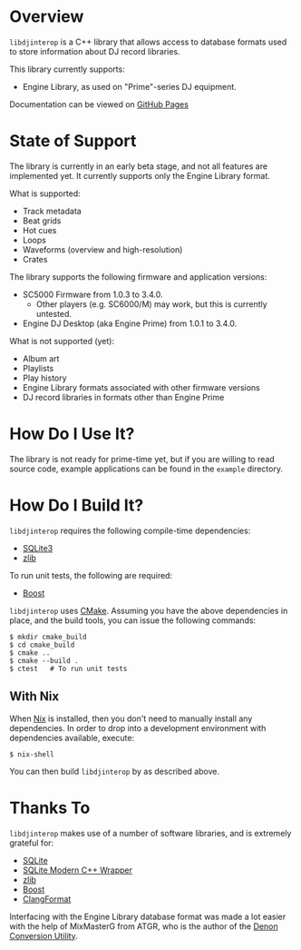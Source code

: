 Overview
========

`libdjinterop` is a C++ library that allows access to database formats used to
store information about DJ record libraries.

This library currently supports:

* Engine Library, as used on "Prime"-series DJ equipment.

Documentation can be viewed on [GitHub Pages](https://xcso.github.io/libdjinterop/)

State of Support
================

The library is currently in an early beta stage, and not all features are
implemented yet.  It currently supports only the Engine Library format.

What is supported:

* Track metadata
* Beat grids
* Hot cues
* Loops
* Waveforms (overview and high-resolution)
* Crates

The library supports the following firmware and application versions:

* SC5000 Firmware from 1.0.3 to 3.4.0.
  * Other players (e.g. SC6000/M) may work, but this is currently untested.
* Engine DJ Desktop (aka Engine Prime) from 1.0.1 to 3.4.0.

What is not supported (yet):

* Album art
* Playlists
* Play history
* Engine Library formats associated with other firmware versions
* DJ record libraries in formats other than Engine Prime

How Do I Use It?
================

The library is not ready for prime-time yet, but if you are willing to read
source code, example applications can be found in the `example` directory.

How Do I Build It?
============================

`libdjinterop` requires the following compile-time dependencies:

* [SQLite3](https://sqlite.org)
* [zlib](http://zlib.net)

To run unit tests, the following are required:

* [Boost](https://boost.org)

`libdjinterop` uses [CMake](https://cmake.org/).  Assuming you have the above
dependencies in place, and the build tools, you can issue the following
commands:

```shell
$ mkdir cmake_build
$ cd cmake_build
$ cmake ..
$ cmake --build .
$ ctest   # To run unit tests
```

## With Nix

When [Nix](http://nixos.org/nix) is installed, then you don't need to manually
install any dependencies.  In order to drop into a development environment with
dependencies available, execute:

```shell
$ nix-shell
```

You can then build `libdjinterop` by as described above.

Thanks To
=========

`libdjinterop` makes use of a number of software libraries, and is extremely
grateful for:

* [SQLite](https://sqlite.org)
* [SQLite Modern C++ Wrapper](https://github.com/SqliteModernCpp/sqlite_modern_cpp)
* [zlib](http://zlib.net)
* [Boost](https://boost.org)
* [ClangFormat](https://clang.llvm.org/docs/ClangFormat.html)

Interfacing with the Engine Library database format was made a lot easier with
the help of MixMasterG from ATGR, who is the author of the
[Denon Conversion Utility](https://sellfy.com/atgr_production_team).
